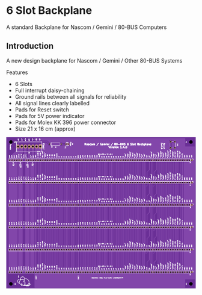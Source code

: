 # 6 Slot Backplane

A standard Backplane for Nascom / Gemini / 80-BUS Computers

## Introduction

A new design backplane for Nascom / Gemini / Other 80-BUS Systems

Features

* 6 Slots
* Full interrupt daisy-chaining
* Ground rails between all signals for reliability
* All signal lines clearly labelled
* Pads for Reset switch
* Pads for 5V power indicator
* Pads for Molex KK 396 power connector
* Size 21 x 16 cm (approx)


![PCB From JLCPCB](pcb.png)
